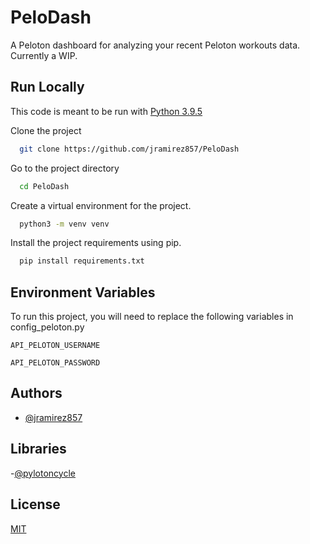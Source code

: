 
# PeloDash

A Peloton dashboard for analyzing your recent Peloton workouts data. Currently a WIP.


## Run Locally
This code is meant to be run with [Python 3.9.5](https://www.python.org/downloads/release/python-395/)

Clone the project

```bash
  git clone https://github.com/jramirez857/PeloDash
```

Go to the project directory

```bash
  cd PeloDash
```
Create a virtual environment for the project.

```bash
  python3 -m venv venv
```

Install the project requirements using pip.

```bash 
  pip install requirements.txt
```
    
  
## Environment Variables

To run this project, you will need to replace the following variables in config_peloton.py

`API_PELOTON_USERNAME`

`API_PELOTON_PASSWORD`

  
## Authors

- [@jramirez857](https://github.com/jramirez857)

## Libraries

 -[@pylotoncycle](https://github.com/justmedude/pylotoncycle)

  
## License

[MIT](https://choosealicense.com/licenses/mit/)

  
